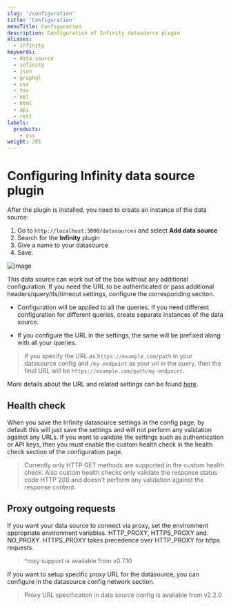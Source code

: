 ```yaml
---
slug: '/configuration'
title: 'Configuration'
menuTitle: Configuration
description: Configuration of Infinity datasource plugin
aliases:
  - infinity
keywords:
  - data source
  - infinity
  - json
  - graphql
  - csv
  - tsv
  - xml
  - html
  - api
  - rest
labels:
  products:
    - oss
weight: 201
---
```


# Configuring Infinity data source plugin

After the plugin is installed, you need to create an instance of the data source:

1. Go to `http://localhost:3000/datasources` and select **Add data source**
2. Search for the **Infinity** plugin
3. Give a name to your datasource
4. Save.

![image](https://user-images.githubusercontent.com/153843/118472644-f4ceab00-b700-11eb-89e1-eec404755cd0.png#center)

This data source can work out of the box without any additional configuration. If you need the URL to be authenticated or pass additional headers/query/tls/timeout settings, configure the corresponding section.

- Configuration will be applied to all the queries. If you need different configuration for different queries, create separate instances of the data source. 

- If you configure the URL in the settings, the same will be prefixed along with all your queries.

> If you specify the URL as `https://example.com/path` in your datasource config and `/my-endpoint` as your url in the query, then the final URL will be `https://example.com/path/my-endpoint`.

More details about the URL and related settings can be found [here](/docs/plugins/yesoreyeram-infinity-datasource/latest/references/url/).

## Health check

When you save the Infinity datasource settings in the config page, by default this will just save the settings and will not perform any validation against any URLs. If you want to validate the settings such as authentication or API keys, then you must enable the custom health check in the health check section of the configuration page.

> Currently only HTTP GET methods are supported in the custom health check. Also custom health checks only validate the response status code HTTP 200 and doesn't perform any validation against the response content.

## Proxy outgoing requests

If you want your data source to connect via proxy, set the environment appropriate environment variables. HTTP_PROXY, HTTPS_PROXY and NO_PROXY. HTTPS_PROXY takes precedence over HTTP_PROXY for https requests.

> ^roxy support is available from v0.7.10

If you want to setup specific proxy URL for the datasource, you can configure in the datasource config network section.

> Proxy URL specification in data source config is available from v2.2.0
